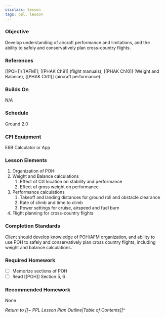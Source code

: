 ```yaml
---
cssclass: lesson
tags: ppl, lesson
---
```

### Objective
Develop understanding of aircraft performance and limitations, and the ability to safely and conservatively plan cross-country flights.

### References
[[POH]]/[[AFM]]; [[PHAK Ch9]] (flight manuals), [[PHAK Ch10]] (Weight and Balance), [[PHAK Ch11]] (aircraft performance)

### Builds On
N/A

### Schedule
Ground 2.0

### CFI Equipment
E6B Calculator or App

### Lesson Elements
1. Organization of POH
2. Weight and Balance calculations
	1. Effect of CG location on stability and performance
	2. Effect of gross weight on performance
3. Performance calculations
	1. Takeoff and landing distances for ground roll and obstacle clearance
	2. Rate of climb and time to climb
	3. Power settings for cruise, airspeed and fuel burn
4. Flight planning for cross-country flights

### Completion Standards
Client should develop knowledge of POH/AFM organization, and ability to use POH to safely and conservatively plan cross country flights, including weight and balance calculations.

### Required Homework
 
- [ ] Memorize sections of POH
- [ ] Read [[POH]] Section 5, 6

### Recommended Homework
None

*Return to [[~ PPL Lesson Plan Outline|Table of Contents]]^*